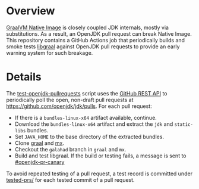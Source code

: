 Overview
========

[GraalVM Native Image](https://www.graalvm.org/) is closely coupled JDK internals, mostly via substitutions.
As a result, an OpenJDK pull request can break Native Image.
This repository contains a GitHub Actions job that periodically builds and smoke tests
[libgraal](https://medium.com/graalvm/libgraal-graalvm-compiler-as-a-precompiled-graalvm-native-image-26e354bee5c)
against OpenJDK pull requests to provide an early warning system for such breakage.

Details
=======

The [test-openjdk-pullrequests](.github/scripts/test-openjdk-pullrequests.py) script uses the
[GitHub REST API](https://docs.github.com/en/rest) to periodically poll the open, non-draft
pull requests at https://github.com/openjdk/jdk/pulls. For each pull request:
* If there is a `bundles-linux-x64` artifact available, continue.
* Download the `bundles-linux-x64` artifact and extract the `jdk` and `static-libs` bundles.
* Set `JAVA_HOME` to the base directory of the extracted bundles.
* Clone [graal](https://github.com/oracle/graal) and [mx](https://github.com/graalvm/mx).
* Checkout the `galahad` branch in `graal` and `mx`.
* Build and test libgraal. If the build or testing fails, a message is sent to [#openjdk-pr-canary](https://graalvm.slack.com/archives/C07KMA7HFE3)

To avoid repeated testing of a pull request, a test record is committed under
[tested-prs/](tested-prs) for each tested commit of a pull request.
